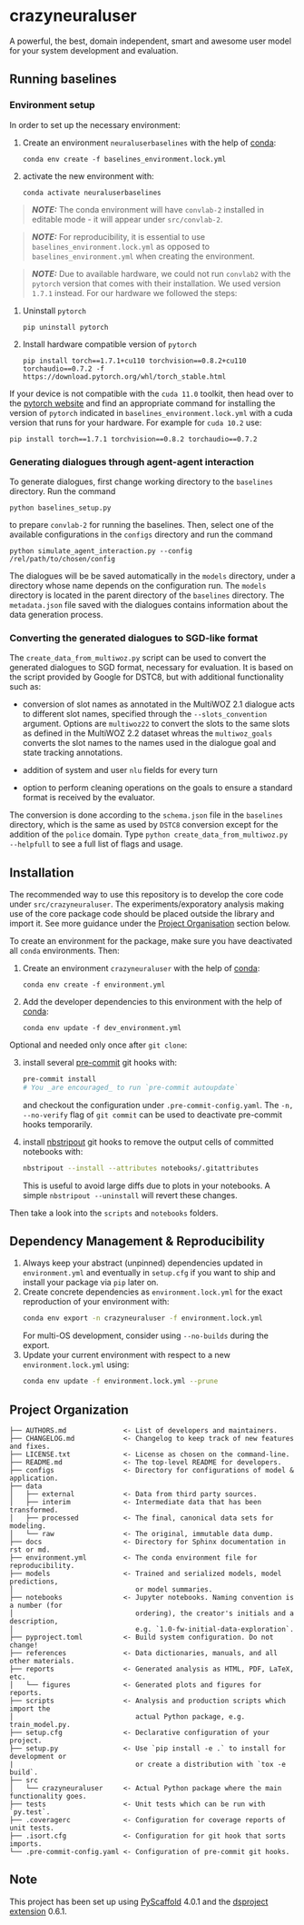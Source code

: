 # crazyneuraluser

A powerful, the best, domain independent, smart and awesome user model for your system development and evaluation.


## Running baselines

### Environment setup 

In order to set up the necessary environment:

1. Create an environment `neuraluserbaselines` with the help of [conda]:
   ```
   conda env create -f baselines_environment.lock.yml
   ```
2. activate the new environment with:
   ```
   conda activate neuraluserbaselines
   ```

> **_NOTE:_**  The conda environment will have `convlab-2` installed in editable mode - it will appear under `src/convlab-2`.

> **_NOTE:_**  For reproducibility, it is essential to use `baselines_environment.lock.yml` as opposed to `baselines_environment.yml` when creating the environment.

> **_NOTE:_** Due to available hardware, we could not run `convlab2` with the `pytorch` version that comes with their installation. We used version `1.7.1` instead. For our hardware we followed the steps:

1. Uninstall `pytorch`
   ```
   pip uninstall pytorch
   ```
2. Install hardware compatible version of `pytorch`
   ```
   pip install torch==1.7.1+cu110 torchvision==0.8.2+cu110 torchaudio==0.7.2 -f https://download.pytorch.org/whl/torch_stable.html
   ```

If your device is not compatible with the `cuda 11.0` toolkit, then head over to the [pytorch website](https://pytorch.org/get-started/previous-versions/) and find an appropriate command for installing the version of `pytorch` indicated in `baselines_environment.lock.yml` with a cuda version that runs for your hardware. For example for `cuda 10.2` use:
   ```
   pip install torch==1.7.1 torchvision==0.8.2 torchaudio==0.7.2
   ```
   
### Generating dialogues through agent-agent interaction

To generate dialogues, first change working directory to the `baselines` directory. Run the command
   ```
   python baselines_setup.py
   ```
to prepare `convlab-2` for running the baselines. Then, select one of the available configurations in the `configs` directory and run the command
   ```
   python simulate_agent_interaction.py --config /rel/path/to/chosen/config
   ```
The dialogues will be be saved automatically in the `models` directory, under a directory whose name depends on the configuration run. The `models` directory is located in the parent directory of the `baselines` directory. The `metadata.json` file saved with the dialogues contains information about the data generation process.

### Converting the generated dialogues to SGD-like format

The `create_data_from_multiwoz.py` script can be used to convert the generated dialogues to SGD format, necessary for evaluation. It is based on the script provided by Google for DSTC8, but with additional functionality such as:

   - conversion of slot names as annotated in the MultiWOZ 2.1 dialogue acts to different slot names, specified through the `--slots_convention` argument. Options are `multiwoz22` to convert the slots to the same slots as defined in the MultiWOZ 2.2 dataset whreas the `multiwoz_goals` converts the slot names to the names used in the dialogue goal and state tracking annotations.

  - addition of system and user `nlu` fields for every turn

  - option to perform cleaning operations on the goals to ensure a standard format is received by the evaluator. 

The conversion is done according to the `schema.json` file in the `baselines` directory, which is the same as used by `DSTC8` conversion except for the addition of the `police` domain. Type ``python create_data_from_multiwoz.py --helpfull`` to see a full list of flags and usage. 

## Installation

The recommended way to use this repository is to develop the core code under `src/crazyneuraluser`. The experiments/exporatory analysis making use of the core 
package code should be placed outside the library and import it. See more guidance under the [Project Organisation](#project-organization) section below.

To create an environment for the package, make sure you have deactivated all `conda` environments. Then:

1. Create an environment `crazyneuraluser` with the help of [conda]:
   ```
   conda env create -f environment.yml
   ```
2. Add the developer dependencies to this environment with the help of [conda]:
   ```
   conda env update -f dev_environment.yml
   ```
   
Optional and needed only once after `git clone`:

3. install several [pre-commit] git hooks with:
   ```bash
   pre-commit install
   # You _are encouraged_ to run `pre-commit autoupdate`
   ```
   and checkout the configuration under `.pre-commit-config.yaml`.
   The `-n, --no-verify` flag of `git commit` can be used to deactivate pre-commit hooks temporarily.

4. install [nbstripout] git hooks to remove the output cells of committed notebooks with:
   ```bash
   nbstripout --install --attributes notebooks/.gitattributes
   ```
   This is useful to avoid large diffs due to plots in your notebooks.
   A simple `nbstripout --uninstall` will revert these changes.

Then take a look into the `scripts` and `notebooks` folders.

## Dependency Management & Reproducibility

1. Always keep your abstract (unpinned) dependencies updated in `environment.yml` and eventually
   in `setup.cfg` if you want to ship and install your package via `pip` later on.
2. Create concrete dependencies as `environment.lock.yml` for the exact reproduction of your
   environment with:
   ```bash
   conda env export -n crazyneuraluser -f environment.lock.yml
   ```
   For multi-OS development, consider using `--no-builds` during the export.
3. Update your current environment with respect to a new `environment.lock.yml` using:
   ```bash
   conda env update -f environment.lock.yml --prune
   ```
## Project Organization

```
├── AUTHORS.md              <- List of developers and maintainers.
├── CHANGELOG.md            <- Changelog to keep track of new features and fixes.
├── LICENSE.txt             <- License as chosen on the command-line.
├── README.md               <- The top-level README for developers.
├── configs                 <- Directory for configurations of model & application.
├── data
│   ├── external            <- Data from third party sources.
│   ├── interim             <- Intermediate data that has been transformed.
│   ├── processed           <- The final, canonical data sets for modeling.
│   └── raw                 <- The original, immutable data dump.
├── docs                    <- Directory for Sphinx documentation in rst or md.
├── environment.yml         <- The conda environment file for reproducibility.
├── models                  <- Trained and serialized models, model predictions,
│                              or model summaries.
├── notebooks               <- Jupyter notebooks. Naming convention is a number (for
│                              ordering), the creator's initials and a description,
│                              e.g. `1.0-fw-initial-data-exploration`.
├── pyproject.toml          <- Build system configuration. Do not change!
├── references              <- Data dictionaries, manuals, and all other materials.
├── reports                 <- Generated analysis as HTML, PDF, LaTeX, etc.
│   └── figures             <- Generated plots and figures for reports.
├── scripts                 <- Analysis and production scripts which import the
│                              actual Python package, e.g. train_model.py.
├── setup.cfg               <- Declarative configuration of your project.
├── setup.py                <- Use `pip install -e .` to install for development or
|                              or create a distribution with `tox -e build`.
├── src
│   └── crazyneuraluser     <- Actual Python package where the main functionality goes.
├── tests                   <- Unit tests which can be run with `py.test`.
├── .coveragerc             <- Configuration for coverage reports of unit tests.
├── .isort.cfg              <- Configuration for git hook that sorts imports.
└── .pre-commit-config.yaml <- Configuration of pre-commit git hooks.
```

<!-- pyscaffold-notes -->

## Note

This project has been set up using [PyScaffold] 4.0.1 and the [dsproject extension] 0.6.1.

[conda]: https://docs.conda.io/
[pre-commit]: https://pre-commit.com/
[Jupyter]: https://jupyter.org/
[nbstripout]: https://github.com/kynan/nbstripout
[Google style]: http://google.github.io/styleguide/pyguide.html#38-comments-and-docstrings
[PyScaffold]: https://pyscaffold.org/
[dsproject extension]: https://github.com/pyscaffold/pyscaffoldext-dsproject
